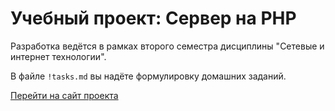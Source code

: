 # Учебный проект: Сервер на PHP

Разработка ведётся в рамках второго семестра 
дисциплины "Сетевые и интернет технологии".

В файле `!tasks.md` вы надёте формулировку домашних заданий.

<a href="http://161.35.69.228/">Перейти на сайт проекта</a>
